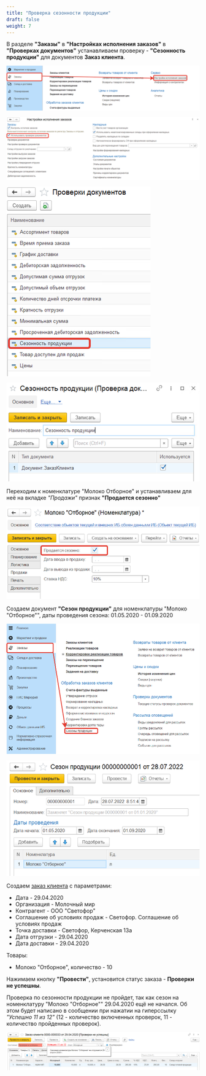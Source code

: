 ```yaml
---
title: "Проверка сезонности продукции"
draft: false
weight: 7
---
```


В разделе **"Заказы"** в **"Настройках исполнения заказов"** в **"Проверках документов"** устанавливаем проверку - **"Сезонность продукции"** для документов **Заказ клиента**.

[![1][1]][1]

[![2][2]][2]

[![3][3]][3]

[![4][4]][4]

Переходим к номенклатуре "Молоко Отборное" и устанавливаем для неё на вкладке *"Продажи"* признак **"Продается сезонно"**

[![5][5]][5]

Создаем документ **"Сезон продукции"** для номенклатуры "Молоко "Отборное"", даты проведения сезона: 01.05.2020 - 01.09.2020

[![6][6]][6]

[![7][7]][7]

Создаем [заказ клиента](../../CustomerOrder.md) с параметрами:

- Дата - 29.04.2020
- Организация - Молочный мир
- Контрагент - ООО "Светофор"
- Соглашение об условиях продаж - Светофор. Соглашение об условиях продаж
- Точка доставки - Светофор, Керченская 13а
- Дата отгрузки - 29.04.2020
- Дата доставки - 29.04.2020

Товары:

- Молоко "Отборное", количество - 10

Нажимаем кнопку **"Провести"**, установится статус заказа - **Проверки не успешны**.

Проверка по сезонности продукции не пройдет, так как сезон на номенклатуру "Молоко "Отборное"" 29.04.2020 ещё не начался. Об этом будет написано в сообщении при нажатии на гиперссылку *"Успешно 11 из 12"* (12 - количество включенных проверок, 11 - количество пройденных проверок).

[![8][8]][8]

[1]: 1.png
[2]: 2.png
[3]: 3.png
[4]: 4.png
[5]: 5.png
[6]: 6.png
[7]: 7.png
[8]: 8.png